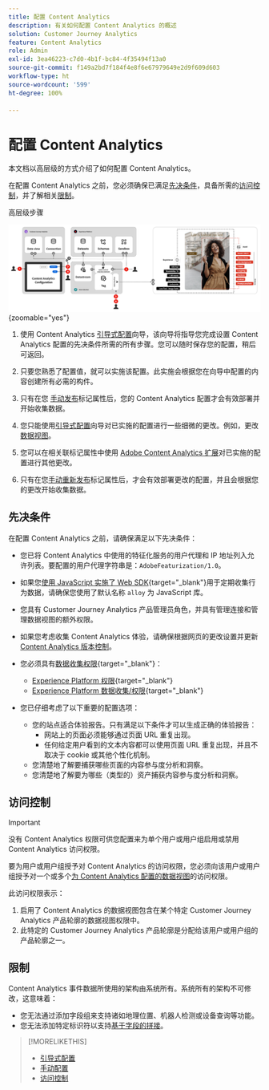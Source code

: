 ```yaml
---
title: 配置 Content Analytics
description: 有关如何配置 Content Analytics 的概述
solution: Customer Journey Analytics
feature: Content Analytics
role: Admin
exl-id: 3ea46223-c7d0-4b1f-bc84-4f35494f13a0
source-git-commit: f149a2bd7f184f4e8f6e67979649e2d9f609d603
workflow-type: ht
source-wordcount: '599'
ht-degree: 100%

---
```


# 配置 Content Analytics

本文档以高层级的方式介绍了如何配置 Content Analytics。

在配置 Content Analytics 之前，您必须确保已满足[先决条件](#prerequisites)，具备所需的[访问控制](#access-control)，并了解相关[限制](#limitations)。


高层级步骤

![Content Analytics 的配置](../assets/aca-configuration.svg){zoomable="yes"}

1. 使用 Content Analytics [引导式配置](guided.md)向导，该向导将指导您完成设置 Content Analytics 配置的先决条件所需的所有步骤。您可以随时保存您的配置，稍后可返回。
1. 只要您熟悉了配置值，就可以实施该配置。此实施会根据您在向导中配置的内容创建所有必需的构件。
1. 只有在您 [手动发布](manual.md)标记属性后，您的 Content Analytics 配置才会有效部署并开始收集数据。

1. 您只能使用[引导式配置](guided.md)向导对已实施的配置进行一些细微的更改。例如，更改[数据视图](/help/data-views/data-views.md)。
1. 您可以在相关联标记属性中使用 [Adobe Content Analytics 扩展](https://experienceleague.adobe.com/zh-hans/docs/experience-platform/tags/extensions/client/content-analytics/overview)对已实施的配置进行其他更改。
1. 只有在您[手动重新发布](manual.md)标记属性后，才会有效部署更改的配置，并且会根据您的更改开始收集数据。


## 先决条件

在配置 Content Analytics 之前，请确保满足以下先决条件：

* 您已将 Content Analytics 中使用的特征化服务的用户代理和 IP 地址列入允许列表。要配置的用户代理字符串是：<code>AdobeFeaturization/1.0</code>。
* 如果您[使用 JavaScript 实施了 Web SDK](https://experienceleague.adobe.com/zh-hans/docs/experience-platform/web-sdk/install/library){target="_blank"}用于定期收集行为数据，请确保您使用了默认名称 <code>alloy</code> 为 JavaScript 库。
* 您具有 Customer Journey Analytics 产品管理员角色，并具有管理连接和管理数据视图的额外权限。
* 如果您考虑收集 Content Analytics 体验，请确保根据网页的更改设置并更新[ Content Analytics 版本控制](manual.md#versioning)。
* 您必须具有[数据收集权限](https://experienceleague.adobe.com/zh-hans/docs/experience-platform/collection/permissions){target="_blank"}：
   * [Experience Platform 权限](https://experienceleague.adobe.com/zh-hans/docs/experience-platform/collection/permissions#adobe-experience-platform-permissions){target="_blank"}
   * [Experience Platform 数据收集/权限](https://experienceleague.adobe.com/zh-hans/docs/experience-platform/collection/permissions#adobe-experience-platform-data-collection-permissions){target="_blank"}
* 您已仔细考虑了以下重要的配置选项：

   * 您的站点适合体验报告。只有满足以下条件才可以生成正确的体验报告：
      * 网站上的页面必须能够通过页面 URL 重复出现。
      * 任何给定用户看到的文本内容都可以使用页面 URL 重复出现，并且不取决于 cookie 或其他个性化机制。
   * 您清楚地了解要捕获哪些页面的内容参与度分析和洞察。
   * 您清楚地了解要为哪些（类型的）资产捕获内容参与度分析和洞察。


## 访问控制

>[!IMPORTANT]
>
>没有 Content Analytics 权限可供您配置来为单个用户或用户组启用或禁用 Content Analytics 访问权限。
>

要为用户或用户组授予对 Content Analytics 的访问权限，您必须向该用户或用户组授予对一个或多个[为 Content Analytics 配置的数据视图](guided.md#data-view)的访问权限。

此访问权限表示：

1. 启用了 Content Analytics 的数据视图包含在某个特定 Customer Journey Analytics 产品轮廓的数据视图权限中。
1. 此特定的 Customer Journey Analytics 产品轮廓是分配给该用户或用户组的产品轮廓之一。

## 限制

Content Analytics 事件数据所使用的架构由系统所有。系统所有的架构不可修改，这意味着：

* 您无法通过添加字段组来支持诸如地理位置、机器人检测或设备查询等功能。
* 您无法添加特定标识符以支持[基于字段的拼接](/help/stitching/fbs.md)。

>[!MORELIKETHIS]
>
>* [引导式配置](guided.md)
>* [手动配置](manual.md)
>* [访问控制](/help/technotes/access-control.md)
>
